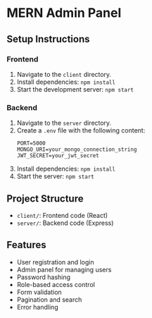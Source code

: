 # MERN Admin Panel

## Setup Instructions

### Frontend

1. Navigate to the `client` directory.
2. Install dependencies: `npm install`
3. Start the development server: `npm start`

### Backend

1. Navigate to the `server` directory.
2. Create a `.env` file with the following content:
    ```plaintext
    PORT=5000
    MONGO_URI=your_mongo_connection_string
    JWT_SECRET=your_jwt_secret
    ```
3. Install dependencies: `npm install`
4. Start the server: `npm start`

## Project Structure

- `client/`: Frontend code (React)
- `server/`: Backend code (Express)

## Features

- User registration and login
- Admin panel for managing users
- Password hashing
- Role-based access control
- Form validation
- Pagination and search
- Error handling


